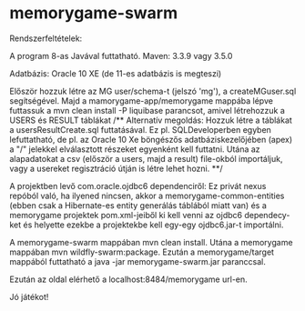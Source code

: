 ﻿# memorygame-swarm

Rendszerfeltételek:

A program 8-as Javával futtatható.
Maven: 3.3.9 vagy 3.5.0

Adatbázis:
Oracle 10 XE (de 11-es adatbázis is megteszi)

Először hozzuk létre az MG user/schema-t (jelszó 'mg'), a createMGuser.sql segítségével.
Majd a mamorygame-app/memorygame mappába lépve futtassuk a mvn clean install -P liquibase parancsot, amivel létrehozzuk a USERS és RESULT táblákat
/** Alternatív megoldás:
Hozzuk létre a táblákat a usersResultCreate.sql futtatásával.
Ez pl. SQLDeveloperben egyben lefuttatható,
de pl. az Oracle 10 Xe böngészős adatbáziskezelőjében (apex) a "/" jelekkel elválasztott részeket egyenként kell futtatni.
Utána az alapadatokat a csv (először a users, majd a result) file-okból importáljuk,
vagy a usereket regisztráció útján is létre lehet hozni. **/

A projektben levő com.oracle.ojdbc6 dependenciről:
Ez privát nexus repóból való, ha ilyened nincsen, akkor a memorygame-common-entities (ebben csak a Hibernate-es entity generálás táblából miatt van)
és a memorygame projektek pom.xml-jeiből ki kell venni az ojdbc6 dependecy-ket és helyette ezekbe a projektekbe kell egy-egy ojdbc6.jar-t importálni.

A memorygame-swarm mappában mvn clean install.
Utána a memorygame mappában mvn wildfly-swarm:package.
Ezután a memorygame/target mappából futtatható a java -jar memorygame-swarm.jar paranccsal.

Ezután az oldal elérhető a localhost:8484/memorygame url-en.

Jó játékot!
